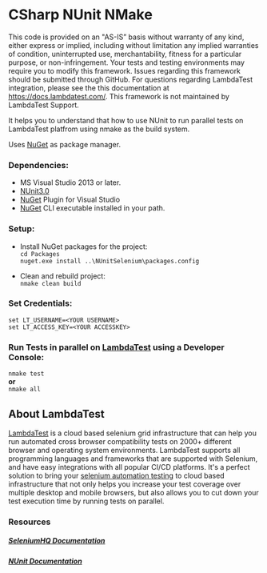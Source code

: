 
# CSharp NUnit NMake

This code is provided on an "AS-IS” basis without warranty of any kind, 
either express or implied, including without limitation any implied warranties of condition, 
uninterrupted use, merchantability, fitness for a particular purpose, or non-infringement.
Your tests and testing environments may require you to modify this framework. 
Issues regarding this framework should be submitted through GitHub.
For questions regarding LambdaTest integration,
please see the this documentation at https://docs.lambdatest.com/. 
This framework is not maintained by LambdaTest Support.

It helps you to understand that how to use NUnit to run parallel tests on LambdaTest platfrom 
using nmake as the build system. 

Uses [NuGet](http://docs.nuget.org/) as package manager.

### Dependencies:

* MS Visual Studio 2013 or later.
* [NUnit3.0](https://www.nunit.org/)
* [NuGet](https://dist.nuget.org/index.html) Plugin for Visual Studio
* [NuGet](https://dist.nuget.org/index.html) CLI executable installed in your path.


### Setup:

* Install NuGet packages for the project: <br>
```cd Packages```<br>
```nuget.exe install ..\NUnitSelenium\packages.config```<br>

* Clean and rebuild project:<br>
```nmake clean build```

### Set Credentials:<br>
```set LT_USERNAME=<YOUR USERNAME>```<br>
```set LT_ACCESS_KEY=<YOUR ACCESSKEY>```

### Run Tests in parallel on [LambdaTest](https://automation.lambdatest.com) using a Developer Console:<br>
```nmake test``` <br>
**or**<br>
```nmake all```<br>

## About LambdaTest

[LambdaTest](https://www.lambdatest.com/) is a cloud based selenium grid infrastructure that can help you run automated cross browser compatibility tests on 2000+ different browser and operating system environments. LambdaTest supports all programming languages and frameworks that are supported with Selenium, and have easy integrations with all popular CI/CD platforms. It's a perfect solution to bring your [selenium automation testing](https://www.lambdatest.com/selenium-automation) to cloud based infrastructure that not only helps you increase your test coverage over multiple desktop and mobile browsers, but also allows you to cut down your test execution time by running tests on parallel.

### Resources

##### [SeleniumHQ Documentation](http://www.seleniumhq.org/docs/)

##### [NUnit Documentation](https://github.com/nunit/nunit/wiki)

